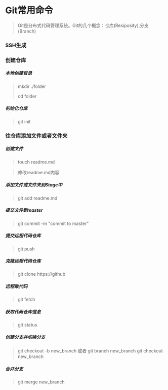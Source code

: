 # Git常用命令
> Git是分布式代码管理系统。Git的几个概念：仓库(Resiposity),分支(Branch)

### SSH生成

### 创建仓库
##### 本地创建目录
> mkdir ./folder
> 
> cd folder

##### 初始化仓库
> git init

### 往仓库添加文件或者文件夹
##### 创建文件
> touch readme.md

> 修改readme.md内容

##### 添加文件或文件夹到Stage中
> git add readme.md

##### 提交文件到master
> git commit -m "commit to master"

##### 提交远程代码仓库
> git push

##### 克隆远程代码仓库
> git clone https://github

##### 远程取代码
> git fetch

##### 获取代码仓库信息
> git status

##### 创建分支并切换分支
> git checkout -b new_branch
> 或者
> git branch new_branch
> git checkout new_branch

##### 合并分支
> git merge new_branch